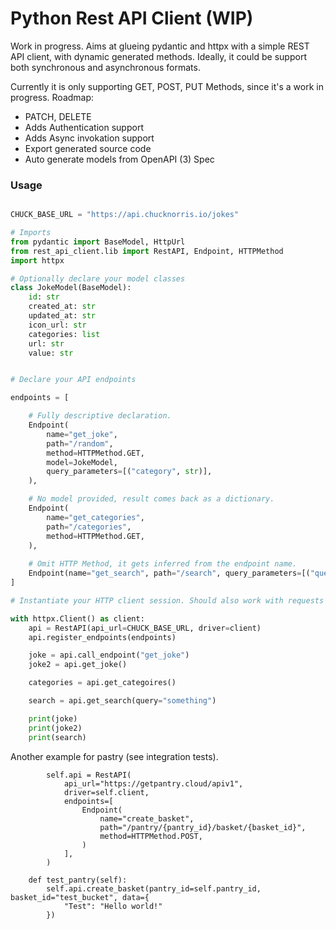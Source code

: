 # Python Rest API Client (WIP)
Work in progress. Aims at glueing pydantic and httpx with a simple REST API client, with dynamic generated methods.
Ideally, it could be support both synchronous and asynchronous formats.

Currently it is only supporting GET, POST, PUT Methods, since it's a work in progress.
Roadmap:

- PATCH, DELETE
- Adds Authentication support
- Adds Async invokation support
- Export generated source code
- Auto generate models from OpenAPI (3) Spec

### Usage

```python

CHUCK_BASE_URL = "https://api.chucknorris.io/jokes"

# Imports
from pydantic import BaseModel, HttpUrl
from rest_api_client.lib import RestAPI, Endpoint, HTTPMethod
import httpx

# Optionally declare your model classes
class JokeModel(BaseModel):
    id: str
    created_at: str
    updated_at: str
    icon_url: str
    categories: list
    url: str
    value: str


# Declare your API endpoints

endpoints = [

    # Fully descriptive declaration.
    Endpoint(
        name="get_joke",
        path="/random",
        method=HTTPMethod.GET,
        model=JokeModel,
        query_parameters=[("category", str)],
    ),

    # No model provided, result comes back as a dictionary.
    Endpoint(
        name="get_categories",
        path="/categories",
        method=HTTPMethod.GET,
    ),
    
    # Omit HTTP Method, it gets inferred from the endpoint name.
    Endpoint(name="get_search", path="/search", query_parameters=[("query", str)]),
]

# Instantiate your HTTP client session. Should also work with requests

with httpx.Client() as client:
    api = RestAPI(api_url=CHUCK_BASE_URL, driver=client)
    api.register_endpoints(endpoints)

    joke = api.call_endpoint("get_joke")
    joke2 = api.get_joke()

    categories = api.get_categoires()

    search = api.get_search(query="something")

    print(joke)
    print(joke2)
    print(search)
```

Another example for pastry (see integration tests).
```
        self.api = RestAPI(
            api_url="https://getpantry.cloud/apiv1",
            driver=self.client,
            endpoints=[
                Endpoint(
                    name="create_basket",
                    path="/pantry/{pantry_id}/basket/{basket_id}",
                    method=HTTPMethod.POST,
                )
            ],
        )

    def test_pantry(self):
        self.api.create_basket(pantry_id=self.pantry_id, basket_id="test_bucket", data={
            "Test": "Hello world!"
        })
```
